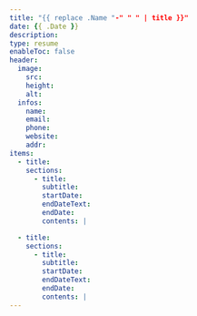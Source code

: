```yaml
---
title: "{{ replace .Name "-" " " | title }}"
date: {{ .Date }}
description:
type: resume
enableToc: false
header:
  image:
    src:
    height:
    alt:
  infos:
    name:
    email:
    phone:
    website:
    addr:
items:
  - title:
    sections:
      - title:
        subtitle:
        startDate:
        endDateText:
        endDate:
        contents: |

  - title:
    sections:
      - title:
        subtitle:
        startDate:
        endDateText:
        endDate:
        contents: |
---
```

